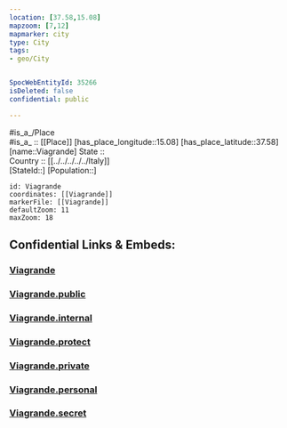 ```yaml
---
location: [37.58,15.08] 
mapzoom: [7,12] 
mapmarker: city 
type: City
tags:
- geo/City


SpocWebEntityId: 35266
isDeleted: false
confidential: public

---
```

#is_a_/Place  
#is_a_ :: [[Place]] 
[has_place_longitude::15.08] 
[has_place_latitude::37.58] 
[name::Viagrande] 
State ::  
Country :: [[../../../../../Italy]]  
[StateId::] 
[Population::] 



```leaflet
id: Viagrande
coordinates: [[Viagrande]] 
markerFile: [[Viagrande]] 
defaultZoom: 11 
maxZoom: 18
```


## Confidential Links & Embeds: 

### [Viagrande](/_Standards/Earth/Continent/Europe/Europe~South/Italy/regions~Italy/Sicily/Catania/City/Viagrande.md) 

### [Viagrande.public](/_public/Earth/Continent/Europe/Europe~South/Italy/regions~Italy/Sicily/Catania/City/Viagrande.public.md) 

### [Viagrande.internal](/_internal/Earth/Continent/Europe/Europe~South/Italy/regions~Italy/Sicily/Catania/City/Viagrande.internal.md) 

### [Viagrande.protect](/_protect/Earth/Continent/Europe/Europe~South/Italy/regions~Italy/Sicily/Catania/City/Viagrande.protect.md) 

### [Viagrande.private](/_private/Earth/Continent/Europe/Europe~South/Italy/regions~Italy/Sicily/Catania/City/Viagrande.private.md) 

### [Viagrande.personal](/_personal/Earth/Continent/Europe/Europe~South/Italy/regions~Italy/Sicily/Catania/City/Viagrande.personal.md) 

### [Viagrande.secret](/_secret/Earth/Continent/Europe/Europe~South/Italy/regions~Italy/Sicily/Catania/City/Viagrande.secret.md)

